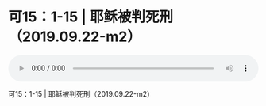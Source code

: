 # 可15：1-15 | 耶稣被判死刑（2019.09.22-m2）

<audio style="width: 100%;" preload="false" controls controlslist="nodownload"><source src="//cdn.simai.ml/audio/mp3/old/27650.mp3" type="audio/mpeg">Your browser does not support the audio element.</audio>


<p>可15：1-15 | 耶稣被判死刑（2019.09.22-m2）</p>